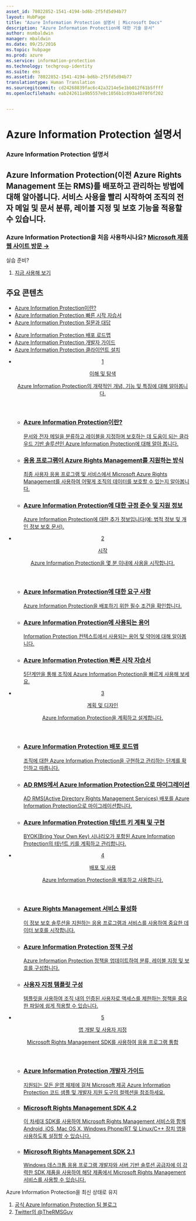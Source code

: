 ```yaml
---
asset_id: 78022852-1541-4194-bd6b-2f5fd5d94b77
layout: HubPage
title: "Azure Information Protection 설명서 | Microsoft Docs"
description: "Azure Information Protection에 대한 기술 문서"
author: msmbaldwin
manager: mbaldwin
ms.date: 09/25/2016
ms.topic: hubpage
ms.prod: azure
ms.service: information-protection
ms.technology: techgroup-identity
ms.suite: ems
ms.assetid: 78022852-1541-4194-bd6b-2f5fd5d94b77
translationtype: Human Translation
ms.sourcegitcommit: cd24268839fac6c42a3214e5e1bb012f61b5ffff
ms.openlocfilehash: eab242611a9b5557e8c1056b1c093a4070f6f202


---
```

# Azure Information Protection 설명서
<article id="main">
    <section id="hero-content">
      <h1>Azure Information Protection 설명서</h1>
      <h2>Azure Information Protection(이전 Azure Rights Management 또는 RMS)를 배포하고 관리하는 방법에 대해 알아봅니다. 서비스 사용을 빨리 시작하여 조직의 전자 메일 및 문서 분류, 레이블 지정 및 보호 기능을 적용할 수 있습니다.</h2>
      <h3>Azure Information Protection을 처음 사용하시나요? <a href="https://www.microsoft.com/en-us/cloud-platform/azure-information-protection" target="_blank">Microsoft 제품 웹 사이트 방문 &rarr;</a></h3>
    </section>
    <aside class="alert section-border">
        <p>실습 준비?</p>
        <ol class="action-list">
            <li><a href="https://portal.office.com/Signup?&OfferId=A43415D3-404C-4df3-B31B-AAD28118A778&dl=INFORMATIONPROTECTION&ali=1#0" target="_blank" class="button-bordered button-translucent">지금 사용해 보기</a></li>
        </ol>
    </aside>
    <section id="featured" class="container">
      <h2 class="section-heading"><span class="icon icon-warning"></span> 주요 콘텐츠</h2>
      <div class="features row">
        <ul class="column column-half">
          <li><a href="./understand-explore/what-is-information-protection.md">Azure Information Protection이란?</a></li>
          <li><a href="./get-started/infoprotect-quick-start-tutorial.md">Azure Information Protection 빠른 시작 자습서</a></li>
          <li><a href="./get-started/faqs.md">Azure Information Protection 질문과 대답</a></li>
        </ul>
        <ul class="column column-half">
          <li><a href="./plan-design/deployment-roadmap.md">Azure Information Protection 배포 로드맵</a></li>
          <li><a href="./develop/developers-guide.md">Azure Information Protection 개발자 가이드</a></li>
          <li><a href="./rms-client/info-protect-client.md">Azure Information Protection 클라이언트 설치</a></li>
        </ul>
      </div>
    </section>
    <div id="journeys">
      <section class="container">
        <ul class="journeys-list">
          <li class="journey-step">
            <header class="journey-step-header row">
              <a href="./understand-explore/azure-rights-management.md">
                <div class="title column-third">
                  <span class="step-number">1</span>
                  <p>이해 및 탐색</p>
                </div>
                <p class="description column-two-thirds">Azure Information Protection의 개략적인 개념, 기능 및 특징에 대해 알아봅니다.</p>
              </a>
            </header>
            <section class="journey-step-elements content">
              <ul class="row">
                <li class="column-third">
                  <a href="./understand-explore/what-is-information-protection.md">
                    <h3>Azure Information Protection이란?</h3>
                    <p>문서와 전자 메일을 분류하고 레이블을 지정하며 보호하는 데 도움이 되는 클라우드 기반 솔루션인 Azure Information Protection에 대해 알아 봅니다.</p>
                  </a>
                </li>
                <li class="column-third">
                  <a href="./understand-explore/applications-support.md">
                    <h3>응용 프로그램이 Azure Rights Management를 지원하는 방식</h3>
                    <p>최종 사용자 응용 프로그램 및 서비스에서 Microsoft Azure Rights Management를 사용하여 어떻게 조직의 데이터를 보호할 수 있는지 알아봅니다.</p>
                  </a>
                </li>
                <li class="column-third">
                  <a href="./understand-explore/compliance.md">
                    <h3>Azure Information Protection에 대한 규정 준수 및 지원 정보</h3>
                    <p>Azure Information Protection에 대한 추가 정보입니다(예: 법적 정보 및 개인 정보 보호 문서).</p>
                  </a>
                </li>
              </ul>
            </section>
          </li>
          <li class="journey-step">
            <header class="journey-step-header row">
              <a href="./get-started/requirements-azure-rms.md">
                <div class="title column-third">
                  <span class="step-number">2</span>
                  <p>시작</p>
                </div>
                <p class="description column-two-thirds">Azure Information Protection을 몇 분 이내에 사용을 시작합니다.</p>
              </a>
            </header>
            <section class="journey-step-elements content">
              <ul class="row">
                <li class="column-third">
                  <a href="./get-started/requirements-azure-rms.md">
                    <h3>Azure Information Protection에 대한 요구 사항</h3>
                    <p>Azure Information Protection을 배포하기 위한 필수 조건을 확인합니다.</p>
                  </a>
                </li>
                <li class="column-third">
                  <a href="./get-started/terminology.md">
                    <h3>Azure Information Protection에 사용되는 용어</h3>
                    <p>Information Protection 컨텍스트에서 사용되는 용어 및 약어에 대해 알아봅니다.</p>
                  </a>
                </li>
                <li class="column-third">
                  <a href="./get-started/quick-start-tutorial.md">
                    <h3>Azure Information Protection 빠른 시작 자습서</h3>
                    <p>5단계만을 통해 조직에 Azure Information Protection을 빠르게 사용해 보세요.</p>
                  </a>
                </li>
              </ul>
            </section>
          </li>
          <li class="journey-step">
            <header class="journey-step-header row">
              <a href="./plan-design/deployment-roadmap.md">
                <div class="title column-third">
                  <span class="step-number"> 3</span>
                  <p>계획 및 디자인</p>
                </div>
                <p class="description column-two-thirds">Azure Information Protection을 계획하고 설계합니다.</p>
              </a>
            </header>
            <section class="journey-step-elements content">
              <ul class="row">
                <li class="column-third">
                  <a href="./plan-design/deployment-roadmap.md">
                    <h3>Azure Information Protection 배포 로드맵</h3>
                    <p>조직에 대한 Azure Information Protection을 구현하고 관리하는 단계를 확인하고 따릅니다.</p>
                  </a>
                </li>
                <li class="column-third">
                  <a href="./plan-design/migrate-from-ad-rms-to-azure-rms.md">
                    <h3>AD RMS에서 Azure Information Protection으로 마이그레이션</h3>
                    <p>AD RMS(Active Directory Rights Management Services) 배포를 Azure Information Protection으로 마이그레이션합니다.</p>
                  </a>
                </li>
                <li class="column-third">
                  <a href="./plan-design/plan-implement-tenant-key.md">
                    <h3>Azure Information Protection 테넌트 키 계획 및 구현</h3>
                    <p>BYOK(Bring Your Own Key) 시나리오가 포함된 Azure Information Protection의 테넌트 키를 계획하고 관리합니다.</p>
                  </a>
                </li>
              </ul>
            </section>
          </li>
          <li class="journey-step">
            <header class="journey-step-header row">
              <a href="./deploy-use/activate-service.md">
                <div class="title column-third">
                  <span class="step-number"> 4</span>
                  <p>배포 및 사용</p>
                </div>
                <p class="description column-two-thirds">Azure Information Protection을 배포하고 사용합니다.</p>
              </a>
            </header>
            <section class="journey-step-elements content">
              <ul class="row">
                 <li class="column-third">
                 <a href="./deploy-use/activate-service.md">
                    <h3>Azure Rights Management 서비스 활성화</h3>
                    <p>이 정보 보호 솔루션을 지원하는 응용 프로그램과 서비스를 사용하여 중요한 데이터 보호를 시작합니다.</p>
                  </a>
                </li>
                <li class="column-third">
                  <a href="./deploy-use/configure-applications.md">
                    <h3>Azure Information Protection 정책 구성</h3>
                    <p>Azure Information Protection 정책을 업데이트하여 분류, 레이블 지정 및 보호를 구성합니다.</p>
                </li>
                <li class="column-third">
                  <a href="./deploy-use/configure-custom-templates.md">
                    <h3>사용자 지정 템플릿 구성</h3>
                    <p>템플릿을 사용하여 조직 내의 인증된 사용자로 액세스를 제한하는 정책을 중요한 파일에 쉽게 적용할 수 있습니다.</p>
                 </a>
                 </a>
                </li>
              </ul>
            </section>
          </li>
          <li class="journey-step">
            <header class="journey-step-header row">
              <a href="./develop/developers-guide.md">
                <div class="title column-third">
                  <span class="step-number"> 5</span>
                  <p>앱 개발 및 사용자 지정</p>
                </div>
                <p class="description column-two-thirds">Microsoft Rights Management SDK를 사용하여 응용 프로그램 통합</p>
              </a>
            </header>
            <section class="journey-step-elements content">
              <ul class="row">
                <li class="column-third">
                  <a href="./develop/developers-guide.md">
                    <h3>Azure Information Protection 개발자 가이드</h3>
                    <p>지원되는 모든 운영 체제에 걸쳐 Microsoft 제공 Azure Information Protection 코드 샘플 및 개발자 지원 도구의 컬렉션을 참조하세요.</p>
                  </a>
                </li>
                <li class="column-third">
                  <a href="./develop/active-directory-rights-management-services-multi-platform-thin-client-sdk-portal.md">
                    <h3>Microsoft Rights Management SDK 4.2</h3>
                    <p>이 차세대 SDK를 사용하여 Microsoft Rights Management 서비스와 함께 Android, iOS, Mac OS X, Windows Phone/RT 및 Linux/C++ 장치 앱을 사용하도록 설정할 수 있습니다.</p>
                  </a>
                </li>
                <li class="column-third">
                  <a href="./develop/microsoft-information-protection-and-control-client-portal.md">
                    <h3>Microsoft Rights Management SDK 2.1</h3>
                    <p>Windows 데스크톱 응용 프로그램 개발자와 서버 기반 솔루션 공급자에 이 강력한 SDK 제품을 사용하여 해당 제품에서 Microsoft Rights Management 서비스를 사용할 수 있습니다.</p>
                  </a>
                </li>
              </ul>
            </section>
         </ul>
      </section>
    </div>
    <aside class="alert alert-social">
      <p>Azure Information Protection을 최신 상태로 유지 <ol class="action-list">
        <li><a href="http://blogs.technet.com/b/rms/" target="_blank" class="button-bordered button-translucent">공식 Azure Information Protection 팀 블로그</a></li>
        <li><a href="https://twitter.com/TheRMSGuy" target="_blank" class="button-bordered button-translucent">Twitter의 @TheRMSGuy</a></li>
      </ol>
    </aside>
</article>



<!--HONumber=Oct16_HO3-->



